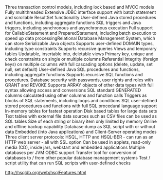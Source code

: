 Three transaction control models, including lock based and MVCC models
Fully multithreaded
Extensive JDBC interface support with batch statement and scrollable ResultSet functionality
User-defined Java stored procedures and functions, including aggregate functions
SQL triggers and Java triggers, including synchronous and asynchronous execution
Full support for CallableStatement and PreparedStatement, including batch execution to speed up data processingRelational
Database Management System, which can store Serializable Java objects
Supports user-defined DOMAIN types, including type constraints
Supports recursive queries
Views and temporary tables
Updatable, insertable into, deletable views
Primary key, unique and check constraints on single or multiple columns 
Referential Integrity (foreign keys) on multiple columns with full cascading options (delete, update, set null, set default)
User-defined Java SQL procedures and functions, including aggregate functions
Supports recursive SQL functions and procedures.
Database security with passwords, user rights and roles with GRANT and REVOKE
Supports ARRAY objects of other data types with full syntax allowing access and conversions
SQL standard GENERATED columns calculated using other columns and function calls
Triggers as blocks of SQL statements, including loops and conditions
SQL user-defined stored procedures and functions with full SQL procedural language support
In-memory tables for fastest operation
Disk based tables for large data sets
Text tables with external file data sources such as CSV files can be used as SQL tables
Size of each string or binary item only limited by memory
Online and offline backup capability
Database dump as SQL script with or without data
Embedded (into Java applications) and Client-Server operating modes
Three client server protocols: HSQL, HTTP and HSQL-BER - can run as an HTTP web server - all with SSL option
Can be used in applets, read-only media (CD), inside jars, webstart and embedded applications
Multiple databases per JVM
ODBC support
Transfer tool for conversion of databases to / from other popular database management systems
Test / script utility that can run SQL scripts with user-defined checks


http://hsqldb.org/web/hsqlFeatures.html